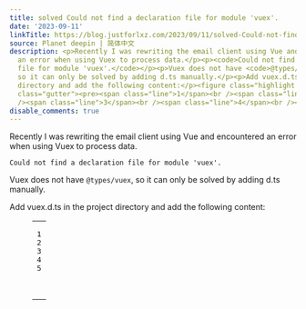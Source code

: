 ```yaml
---
title: solved Could not find a declaration file for module 'vuex'.
date: '2023-09-11'
linkTitle: https://blog.justforlxz.com/2023/09/11/solved-Could-not-find-a-declaration-file-for-module-vuex/
source: Planet deepin | 简体中文
description: <p>Recently I was rewriting the email client using Vue and encountered
  an error when using Vuex to process data.</p><p><code>Could not find a declaration
  file for module 'vuex'.</code></p><p>Vuex does not have <code>@types/vuex</code>,
  so it can only be solved by adding d.ts manually.</p><p>Add vuex.d.ts in the project
  directory and add the following content:</p><figure class="highlight typescript"><table><tr><td
  class="gutter"><pre><span class="line">1</span><br /><span class="line">2</span><br
  /><span class="line">3</span><br /><span class="line">4</span><br /><span class="line">5</span><br  ...
disable_comments: true
---
```

<p>Recently I was rewriting the email client using Vue and encountered an error when using Vuex to process data.</p><p><code>Could not find a declaration file for module 'vuex'.</code></p><p>Vuex does not have <code>@types/vuex</code>, so it can only be solved by adding d.ts manually.</p><p>Add vuex.d.ts in the project directory and add the following content:</p><figure class="highlight typescript"><table><tr><td class="gutter"><pre><span class="line">1</span><br /><span class="line">2</span><br /><span class="line">3</span><br /><span class="line">4</span><br /><span class="line">5</span><br  ...